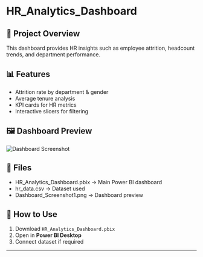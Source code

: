 # HR_Analytics_Dashboard


## 📌 Project Overview
This dashboard provides HR insights such as employee attrition, headcount trends, and department performance.

## 📊 Features
- Attrition rate by department & gender
- Average tenure analysis
- KPI cards for HR metrics
- Interactive slicers for filtering

## 🖼️ Dashboard Preview
![Dashboard Screenshot](Dashboard_Screenshot1.png)

## 📂 Files
- HR_Analytics_Dashboard.pbix → Main Power BI dashboard
- hr_data.csv → Dataset used
- Dashboard_Screenshot1.png → Dashboard preview

## 🚀 How to Use
1. Download `HR_Analytics_Dashboard.pbix`
2. Open in **Power BI Desktop**
3. Connect dataset if required

---
